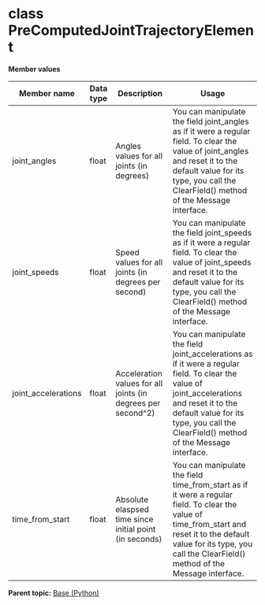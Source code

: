 # class PreComputedJointTrajectoryElement

 **Member values** 

|Member name|Data type|Description|Usage|
|-----------|---------|-----------|-----|
|joint\_angles|float|Angles values for all joints \(in degrees\)|You can manipulate the field joint\_angles as if it were a regular field. To clear the value of joint\_angles and reset it to the default value for its type, you call the ClearField\(\) method of the Message interface.|
|joint\_speeds|float|Speed values for all joints \(in degrees per second\)|You can manipulate the field joint\_speeds as if it were a regular field. To clear the value of joint\_speeds and reset it to the default value for its type, you call the ClearField\(\) method of the Message interface.|
|joint\_accelerations|float|Acceleration values for all joints \(in degrees per second^2\)|You can manipulate the field joint\_accelerations as if it were a regular field. To clear the value of joint\_accelerations and reset it to the default value for its type, you call the ClearField\(\) method of the Message interface.|
|time\_from\_start|float|Absolute elaspsed time since initial point \(in seconds\)|You can manipulate the field time\_from\_start as if it were a regular field. To clear the value of time\_from\_start and reset it to the default value for its type, you call the ClearField\(\) method of the Message interface.|

**Parent topic:** [Base \(Python\)](../../summary_pages/Base.md)

